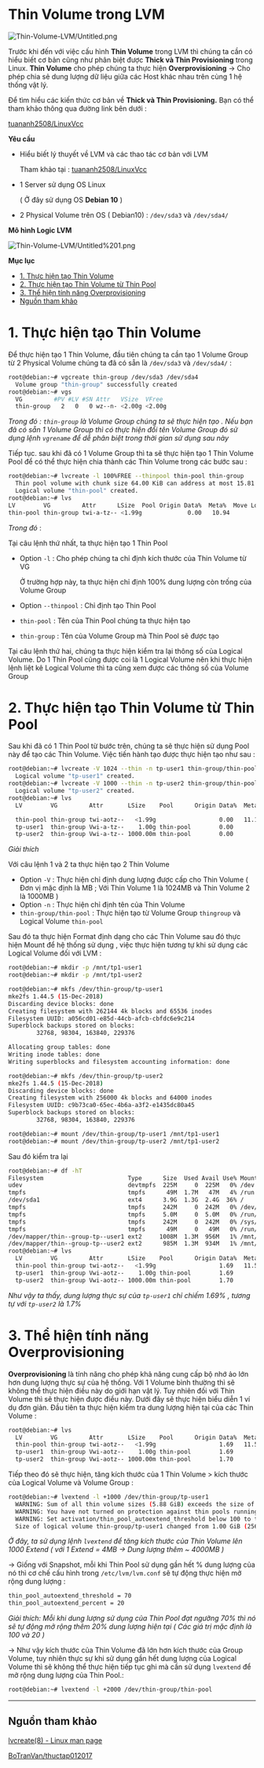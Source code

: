 # Thin Volume trong LVM

![Thin-Volume-LVM/Untitled.png](Thin-Volume-LVM/Untitled.png)

Trước khi đến với việc cấu hình **Thin Volume** trong LVM thì chúng ta cần có hiểu biết cơ bản cũng như phân biệt được **Thick và Thin Provisioning** trong Linux. **Thin Volume** cho phép chúng ta thực hiện **Overprovisioning** → Cho phép chia sẻ dung lượng dữ liệu giữa các Host khác nhau trên cùng 1 hệ thống vật lý.

Để tìm hiểu các kiến thức cơ  bản về **Thick và Thin Provisioning.** Bạn có thể tham khảo thông qua đường link bên dưới :

[tuananh2508/LinuxVcc](https://github.com/tuananh2508/LinuxVcc/blob/master/Virtualization/QEMU%26KVM/KVM&QEMU/Hot-Plug-trong-KVM.md#thin-v%C3%A0-thick-provisioning)

**Yêu cầu** 

- Hiểu biết lý thuyết về LVM và các thao tác cơ bản với LVM

    Tham khảo tại :
    [tuananh2508/LinuxVcc](https://github.com/tuananh2508/LinuxVcc/blob/master/Linux/PROJECT%20LINUX/Logical-Volume-Management/Create-Delete-Extend-Reduce-LVM.md)

- 1 Server sử dụng OS Linux

    ( Ở đây sử dụng OS **Debian 10** ) 

- 2 Physical Volume trên OS ( Debian10)  : `/dev/sda3` và  `/dev/sda4/`

**Mô hình Logic LVM**

![Thin-Volume-LVM/Untitled%201.png](Thin-Volume-LVM/Untitled%201.png)

**Mục lục**
- [1. Thực hiện tạo Thin Volume](#1-thực-hiện-tạo-thin-volume)
- [2. Thực hiện tạo Thin Volume từ Thin Pool](#2-thực-hiện-tạo-thin-volume-từ-thin-pool)
- [3. Thể hiện tính năng Overprovisioning](#3-thể-hiện-tính-năng-overprovisioning)
- [Nguồn tham khảo](#nguồn-tham-khảo)


# 1. Thực hiện tạo Thin Volume

Để thực hiện tạo 1 Thin Volume, đầu tiên chúng ta cần tạo 1 Volume Group từ 2 Physical Volume chúng ta đã có sẵn là  `/dev/sda3` và  `/dev/sda4/` :

```bash
root@debian:~# vgcreate thin-group /dev/sda3 /dev/sda4
  Volume group "thin-group" successfully created
root@debian:~# vgs
  VG         #PV #LV #SN Attr   VSize  VFree
  thin-group   2   0   0 wz--n- <2.00g <2.00g
```

*Trong đó : `thin-group` là Volume Group chúng ta sẽ thực hiện tạo . Nếu bạn đã có sẵn 1 Volume Group thì có thực hiện đổi tên Volume Group đó sử dụng lệnh `vgrename` để dễ phân biệt trong thời gian sử dụng sau này*

Tiếp tục. sau khi đã có 1 Volume Group thì ta sẽ thực hiện tạo 1 Thin Volume Pool để có thể thực hiện chia thành các Thin Volume trong các bước sau :

```bash
root@debian:~# lvcreate -l 100%FREE --thinpool thin-pool thin-group
  Thin pool volume with chunk size 64.00 KiB can address at most 15.81 TiB of data.
  Logical volume "thin-pool" created.
root@debian:~# lvs
LV        VG         Attr      LSize  Pool Origin Data%  Meta%  Move Log Cpy%Sync Convert
thin-pool thin-group twi-a-tz-- <1.99g             0.00   10.94
```

*Trong đó* :

Tại câu lệnh thứ nhất, ta thực hiện tạo 1 Thin Pool 

- Option `-l` : Cho phép chúng ta chỉ định kích thước của Thin Volume từ VG

    Ở trường hợp này, ta thực hiện chỉ định 100% dung lượng còn trống của Volume Group 

- Option `--thinpool` : Chỉ định tạo Thin Pool
- `thin-pool` : Tên của Thin Pool chúng ta thực hiện tạo
- `thin-group` : Tên của Volume Group mà Thin Pool sẽ được tạo

Tại câu lệnh thứ hai, chúng ta thực hiện kiểm tra lại thông số của Logical Volume. Do 1 Thin Pool cũng được coi là 1 Logical Volume nên khi thực hiện lệnh liệt kê Logical Volume thì ta cũng xem được các thông số của Volume Group 

# 2. Thực hiện tạo Thin Volume từ Thin Pool

Sau khi đã có 1 Thin Pool từ bước trên, chúng ta sẽ thực hiện sử dụng Pool này để tạo các Thin Volume. Việc tiến hành tạo được thực hiện tạo như sau :

```bash
root@debian:~# lvcreate -V 1024 --thin -n tp-user1 thin-group/thin-pool
  Logical volume "tp-user1" created.
root@debian:~# lvcreate -V 1000 --thin -n tp-user2 thin-group/thin-pool
  Logical volume "tp-user2" created.
root@debian:~# lvs
  LV        VG         Attr       LSize    Pool      Origin Data%  Meta%  Move Log Cpy%Sync Convert

  thin-pool thin-group twi-aotz--   <1.99g                  0.00   11.13
  tp-user1  thin-group Vwi-a-tz--    1.00g thin-pool        0.00
  tp-user2  thin-group Vwi-a-tz-- 1000.00m thin-pool        0.00
```

*Giải thích*

Với câu lệnh 1 và 2 ta thực hiện tạo 2 Thin Volume

- Option `-V` : Thực hiện chỉ định dung lượng được cấp cho Thin Volume ( Đơn vị mặc định là MB ; Với Thin Volume 1 là 1024MB và Thin Volume 2 là 1000MB )
- Option `-n` : Thực hiện chỉ định tên của Thin Volume
- `thin-group/thin-pool` : Thực hiện tạo từ Volume Group `thingroup` và Logical Volume `thin-pool`

Sau đó ta thực hiện Format định dạng cho các Thin Volume sau đó thực hiện Mount để hệ thống sử dụng , việc thực hiện tương tự khi sử dụng các Logical Volume đối với LVM :

```bash
root@debian:~# mkdir -p /mnt/tp1-user1
root@debian:~# mkdir -p /mnt/tp1-user2
```

```bash
root@debian:~# mkfs /dev/thin-group/tp-user1
mke2fs 1.44.5 (15-Dec-2018)
Discarding device blocks: done
Creating filesystem with 262144 4k blocks and 65536 inodes
Filesystem UUID: a056cd01-e85d-44cb-afcb-cbfdc6e9c214
Superblock backups stored on blocks:
        32768, 98304, 163840, 229376

Allocating group tables: done
Writing inode tables: done
Writing superblocks and filesystem accounting information: done

root@debian:~# mkfs /dev/thin-group/tp-user2
mke2fs 1.44.5 (15-Dec-2018)
Discarding device blocks: done
Creating filesystem with 256000 4k blocks and 64000 inodes
Filesystem UUID: c9b73ca0-65ec-4b6a-a3f2-e1435dc80a45
Superblock backups stored on blocks:
        32768, 98304, 163840, 229376
```

```bash
root@debian:~# mount /dev/thin-group/tp-user1 /mnt/tp1-user1
root@debian:~# mount /dev/thin-group/tp-user2 /mnt/tp1-user2
```

Sau đó kiểm tra lại 

```bash
root@debian:~# df -hT
Filesystem                        Type      Size  Used Avail Use% Mounted on
udev                              devtmpfs  225M     0  225M   0% /dev
tmpfs                             tmpfs      49M  1.7M   47M   4% /run
/dev/sda1                         ext4      3.9G  1.3G  2.4G  36% /
tmpfs                             tmpfs     242M     0  242M   0% /dev/shm
tmpfs                             tmpfs     5.0M     0  5.0M   0% /run/lock
tmpfs                             tmpfs     242M     0  242M   0% /sys/fs/cgroup
tmpfs                             tmpfs      49M     0   49M   0% /run/user/0
/dev/mapper/thin--group-tp--user1 ext2     1008M  1.3M  956M   1% /mnt/tp1-user1
/dev/mapper/thin--group-tp--user2 ext2      985M  1.3M  934M   1% /mnt/tp1-user2
root@debian:~# lvs
  LV        VG         Attr       LSize    Pool      Origin Data%  Meta%  Move Log Cpy%Sync Convert
  thin-pool thin-group twi-aotz--   <1.99g                  1.69   11.52
  tp-user1  thin-group Vwi-aotz--    1.00g thin-pool        1.69
  tp-user2  thin-group Vwi-aotz-- 1000.00m thin-pool        1.70
```

*Như vậy ta thấy, dung lượng thực sự của `tp-user1` chỉ chiếm 1.69% , tương tự với `tp-user2` là 1.7%*

# 3. Thể hiện tính năng Overprovisioning

**Overprovisioning** là tính năng cho phép khả năng cung cấp bộ nhớ ảo lớn hơn dung lượng thực sự của hệ thống. Với 1 Volume bình thường thì sẽ không thể thực hiện điều này do giới hạn vật lý. Tuy nhiên đối với Thin Volume thì sẽ thực hiện được điều này. Dưới đây sẽ thực hiện biểu diễn 1 ví dụ đơn giản. Đầu tiên ta thực hiện kiểm tra dung lượng hiện tại của các Thin Volume :

```bash
root@debian:~# lvs
  LV        VG         Attr       LSize    Pool      Origin Data%  Meta%  Move Log Cpy%Sync Convert
  thin-pool thin-group twi-aotz--   <1.99g                  1.69   11.52
  tp-user1  thin-group Vwi-aotz--    1.00g thin-pool        1.69
  tp-user2  thin-group Vwi-aotz-- 1000.00m thin-pool        1.70
```

Tiếp theo đó sẽ thực hiện, tăng kích thước của 1 Thin Volume > kích thước của Logical Volume và Volume Group :

```bash
root@debian:~# lvextend -l +1000 /dev/thin-group/tp-user1
  WARNING: Sum of all thin volume sizes (5.88 GiB) exceeds the size of thin pool thin-group/thin-pool and the size of whole volume group (<2.00 GiB).
  WARNING: You have not turned on protection against thin pools running out of space.
  WARNING: Set activation/thin_pool_autoextend_threshold below 100 to trigger automatic extension of thin pools before they get full.
  Size of logical volume thin-group/tp-user1 changed from 1.00 GiB (256 extents) to <4.91 GiB (1256 extents).
```

*Ở đây, ta sử dụng lệnh `lvextend` để tăng kích thước của Thin Volume lên 1000 Extend ( với 1 Extend = 4MB → Dung lượng thêm ~ 4000MB )*

→ Giống với Snapshot, mỗi khi Thin Pool sử dụng gần hết % dung lượng của nó thì cơ chế cấu hình trong `/etc/lvm/lvm.conf` sẽ tự động thực hiện mở rộng dung lượng :

```bash
thin_pool_autoextend_threshold = 70
thin_pool_autoextend_percent = 20
```

*Giải thích: Mỗi khi dung lượng sử dụng của Thin Pool đạt ngưỡng 70% thì nó sẽ tự động mở rộng thêm 20% dung lượng hiện tại ( Các giá trị mặc định là 100 và 20 )*

→ Như vậy kích thước của Thin Volume đã lớn hơn kích thước của Group Volume, tuy nhiên thực sự khi sử dụng gần hết dung lượng của Logical Volume thì sẽ không thể thực hiện tiếp tục ghi mà cần sử dụng `lvextend` để mở rộng dung lượng của Thin Pool.:

```bash
root@debian:~# lvextend -l +2000 /dev/thin-group/thin-pool
```

---

## Nguồn tham khảo

[lvcreate(8) - Linux man page](https://linux.die.net/man/8/lvcreate)

[BoTranVan/thuctap012017](https://github.com/BoTranVan/thuctap012017/blob/master/TVBO/docs/LVM/docs/lvm-thin.md)
